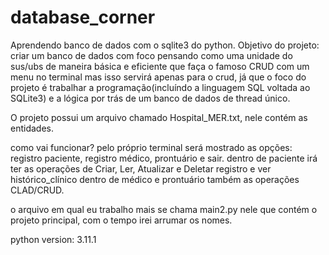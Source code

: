 # database_corner
Aprendendo banco de dados com o sqlite3 do python.
Objetivo do projeto: criar um banco de dados com foco pensando como uma unidade do sus/ubs de maneira básica e eficiente que faça o famoso CRUD com um menu
no terminal mas isso servirá apenas para o crud, já que o foco do projeto é trabalhar a programação(incluíndo a linguagem SQL voltada ao SQLite3)
e a lógica por trás de um banco de dados de thread único.

O projeto possui um arquivo chamado Hospital_MER.txt, nele contém as entidades.

como vai funcionar? pelo próprio terminal será mostrado as opções: registro paciente, registro médico, prontuário e sair.
dentro de paciente irá ter as operações de Criar, Ler, Atualizar e Deletar registro e ver histórico_clínico
dentro de médico e prontuário também as operações CLAD/CRUD.

o arquivo em qual eu trabalho mais se chama main2.py nele que contém o projeto principal, com o tempo irei arrumar os nomes.

python version: 3.11.1
